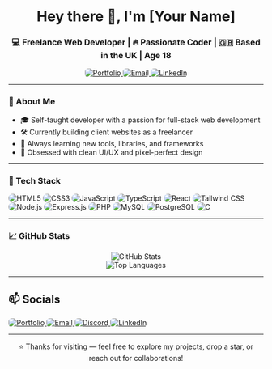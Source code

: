 <h1 align="center">Hey there 👋, I'm [Your Name]</h1>
<h3 align="center">💻 Freelance Web Developer | 🔥 Passionate Coder | 🇬🇧 Based in the UK | Age 18</h3>

<p align="center">
  <a href="https://your-portfolio-link.com" target="_blank">
    <img src="https://img.shields.io/badge/Portfolio-%230A0A0A.svg?style=flat&logo=firefox&logoColor=white" alt="Portfolio" style="border-radius: 6px;" />
  </a>
  <a href="mailto:youremail@example.com">
    <img src="https://img.shields.io/badge/Email-%23D14836.svg?style=flat&logo=gmail&logoColor=white" alt="Email" style="border-radius: 6px;" />
  </a>
  <a href="https://linkedin.com/in/your-profile" target="_blank">
    <img src="https://img.shields.io/badge/LinkedIn-%230A66C2.svg?style=flat&logo=linkedin&logoColor=white" alt="LinkedIn" style="border-radius: 6px;" />
  </a>
</p>


---

### 🧠 About Me

- 🎓 Self-taught developer with a passion for full-stack web development  
- 🛠️ Currently building client websites as a freelancer  
- 🔎 Always learning new tools, libraries, and frameworks  
- 🎨 Obsessed with clean UI/UX and pixel-perfect design

---

### 🧰 Tech Stack

<p align="left">
  <img src="https://img.shields.io/badge/html5-%23E34F26.svg?style=flat&logo=html5&logoColor=white" alt="HTML5" style="border-radius: 8px;" />
  <img src="https://img.shields.io/badge/css3-%231572B6.svg?style=flat&logo=css3&logoColor=white" alt="CSS3" style="border-radius: 8px;" />
  <img src="https://img.shields.io/badge/javascript-%23F7DF1E.svg?style=flat&logo=javascript&logoColor=black" alt="JavaScript" style="border-radius: 8px;" />
  <img src="https://img.shields.io/badge/typescript-%233178C6.svg?style=flat&logo=typescript&logoColor=white" alt="TypeScript" style="border-radius: 8px;" />
  <img src="https://img.shields.io/badge/react-%2361DAFB.svg?style=flat&logo=react&logoColor=black" alt="React" style="border-radius: 8px;" />
  <img src="https://img.shields.io/badge/tailwindcss-%2306B6D4.svg?style=flat&logo=tailwind-css&logoColor=white" alt="Tailwind CSS" style="border-radius: 8px;" />
  <img src="https://img.shields.io/badge/node.js-%23339933.svg?style=flat&logo=node.js&logoColor=white" alt="Node.js" style="border-radius: 8px;" />
  <img src="https://img.shields.io/badge/express.js-%23000000.svg?style=flat&logo=express&logoColor=white" alt="Express.js" style="border-radius: 8px;" />
  <img src="https://img.shields.io/badge/php-%23777BB4.svg?style=flat&logo=php&logoColor=white" alt="PHP" style="border-radius: 8px;" />
  <img src="https://img.shields.io/badge/mysql-%234479A1.svg?style=flat&logo=mysql&logoColor=white" alt="MySQL" style="border-radius: 8px;" />
  <img src="https://img.shields.io/badge/postgresql-%234169E1.svg?style=flat&logo=postgresql&logoColor=white" alt="PostgreSQL" style="border-radius: 8px;" />
  <img src="https://img.shields.io/badge/c-%2300599C.svg?style=flat&logo=c&logoColor=white" alt="C" style="border-radius: 8px;" />
</p>



---

### 📈 GitHub Stats

<p align="center">
  <img src="https://github-readme-stats.vercel.app/api?username=your-github-username&show_icons=true&theme=radical" alt="GitHub Stats" />
  <br />
  <img src="https://github-readme-stats.vercel.app/api/top-langs/?username=your-github-username&layout=compact&theme=radical" alt="Top Languages" />
</p>

---

## 📫 Socials

<p align="left">
  <a href="https://your-portfolio-link.com" target="_blank">
    <img src="https://img.shields.io/badge/Portfolio-%230A0A0A.svg?style=flat-square&logo=firefox&logoColor=white" alt="Portfolio" style="border-radius: 6px;" />
  </a>
  <a href="mailto:youremail@example.com" target="_blank">
    <img src="https://img.shields.io/badge/Email-%23D14836.svg?style=flat-square&logo=gmail&logoColor=white" alt="Email" style="border-radius: 6px;" />
  </a>
  <a href="https://discordapp.com/users/YourDiscordID" target="_blank">
    <img src="https://img.shields.io/badge/Discord-%235865F2.svg?style=flat-square&logo=discord&logoColor=white" alt="Discord" style="border-radius: 6px;" />
  </a>
  <a href="https://linkedin.com/in/your-profile" target="_blank">
    <img src="https://img.shields.io/badge/LinkedIn-%230A66C2.svg?style=flat-square&logo=linkedin&logoColor=white" alt="LinkedIn" style="border-radius: 6px;" />
  </a>
</p>




---

<p align="center">
  ⭐ Thanks for visiting — feel free to explore my projects, drop a star, or reach out for collaborations!
</p>
